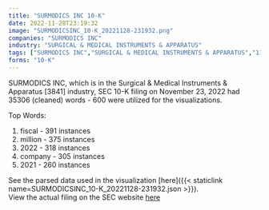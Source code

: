 ```yaml
---
title: "SURMODICS INC 10-K"
date: 2022-11-28T23:19:32
image: "SURMODICSINC_10-K_20221128-231932.png"
companies: "SURMODICS INC"
industry: "SURGICAL & MEDICAL INSTRUMENTS & APPARATUS"
tags: ["SURMODICS INC","SURGICAL & MEDICAL INSTRUMENTS & APPARATUS","11-23-2022","10-K"]
forms: "10-K"
---
```

SURMODICS INC, which is in the Surgical & Medical Instruments & Apparatus [3841] industry, SEC 10-K filing on November 23, 2022 had 35306 (cleaned) words - 600 were utilized for the visualizations.

Top Words:
1. fiscal - 391 instances
2. million - 375 instances
3. 2022 - 318 instances
4. company - 305 instances
5. 2021 - 260 instances


See the parsed data used in the visualization [here]({{< staticlink name=SURMODICSINC_10-K_20221128-231932.json >}}).  
View the actual filing on the SEC website [here](https://www.sec.gov/Archives/edgar/data/924717/0000950170-22-025644.txt)